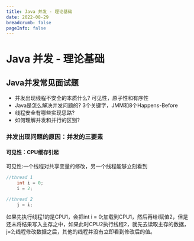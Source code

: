 ```yaml
---
title: Java 并发 - 理论基础
date: 2022-08-29
breadcrumb: false
pageInfo: false
---
```


# Java 并发 - 理论基础

## Java并发常见面试题

- 并发出现线程不安全的本质什么? 可见性，原子性和有序性
- Java是怎么解决并发问题的? 3个关键字，JMM和8个Happens-Before
- 线程安全有哪些实现思路?
- 如何理解并发和并行的区别?

### 并发出现问题的原因：并发的三要素

#### 可见性：CPU缓存引起

可见性:一个线程对共享变量的修改，另一个线程能够立刻看到
```java
//thread 1
    int i = 0;
    i = 2;

//thread 2
    j = i;
```
如果先执行线程1的是CPU1，会把int i = 0;加载到CPU1，然后再给i赋值2，但是还未将结果写入主存之中，如果此时CPU2执行线程2，就先去读取主存的数据，j=2;线程修改数据之后，其他的线程并没有立即看到修改后的值。

